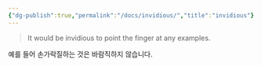 ```yaml
---
{"dg-publish":true,"permalink":"/docs/invidious/","title":"invidious"}
---
```



> It would be invidious to point the finger at any examples.

예를 들어 손가락질하는 것은 바람직하지 않습니다.
